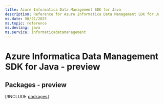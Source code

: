 ```yaml
---
title: Azure Informatica Data Management SDK for Java
description: Reference for Azure Informatica Data Management SDK for Java
ms.date: 08/21/2025
ms.topic: reference
ms.devlang: java
ms.service: informaticadatamanagement
---
```

# Azure Informatica Data Management SDK for Java - preview
## Packages - preview
[!INCLUDE [packages](informatica-data-management-index.md)]